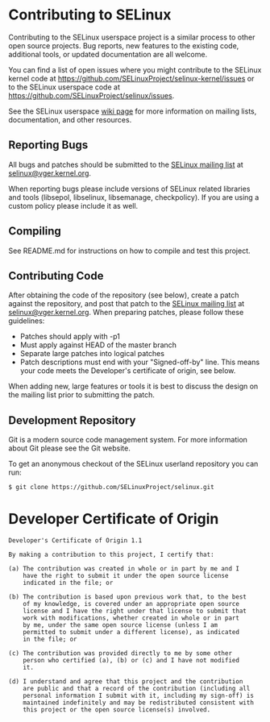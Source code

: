 # Contributing to SELinux

Contributing to the SELinux userspace project is a similar process to
other open source projects. Bug reports, new features to the existing
code, additional tools, or updated documentation are all welcome.

You can find a list of open issues where you might contribute to the SELinux kernel code at
https://github.com/SELinuxProject/selinux-kernel/issues or to the SELinux userspace code at
https://github.com/SELinuxProject/selinux/issues.

See the SELinux userspace
[wiki page](https://github.com/selinuxproject/selinux/wiki) for more
information on mailing lists, documentation, and other resources.

## Reporting Bugs

All bugs and patches should be submitted to the [SELinux mailing
list](https://lore.kernel.org/selinux) at selinux@vger.kernel.org.

When reporting bugs please include versions of SELinux related libraries and
tools (libsepol, libselinux, libsemanage, checkpolicy). If you are
using a custom policy please include it as well.

## Compiling

See README.md for instructions on how to compile and test this project.

## Contributing Code

After obtaining the code of the repository (see below), create a patch
against the repository, and post that patch to the [SELinux mailing
list](https://lore.kernel.org/selinux) at selinux@vger.kernel.org. When preparing
patches, please follow these guidelines:

-   Patches should apply with -p1
-   Must apply against HEAD of the master branch
-   Separate large patches into logical patches
-   Patch descriptions must end with your "Signed-off-by" line. This means your
    code meets the Developer's certificate of origin, see below.

When adding new, large features or tools it is best to discuss the
design on the mailing list prior to submitting the patch.

## Development Repository

Git is a modern source code management system. For more information
about Git please see the Git website.

To get an anonymous checkout of the SELinux userland repository you can
run:

    $ git clone https://github.com/SELinuxProject/selinux.git

# Developer Certificate of Origin

    Developer's Certificate of Origin 1.1

    By making a contribution to this project, I certify that:

    (a) The contribution was created in whole or in part by me and I
        have the right to submit it under the open source license
        indicated in the file; or

    (b) The contribution is based upon previous work that, to the best
        of my knowledge, is covered under an appropriate open source
        license and I have the right under that license to submit that
        work with modifications, whether created in whole or in part
        by me, under the same open source license (unless I am
        permitted to submit under a different license), as indicated
        in the file; or

    (c) The contribution was provided directly to me by some other
        person who certified (a), (b) or (c) and I have not modified
        it.

    (d) I understand and agree that this project and the contribution
        are public and that a record of the contribution (including all
        personal information I submit with it, including my sign-off) is
        maintained indefinitely and may be redistributed consistent with
        this project or the open source license(s) involved.
